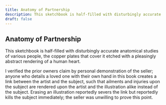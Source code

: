 ```yaml
---
title: Anatomy of Partnership
description: This sketchbook is half-filled with disturbingly accurate anatomical studies of various people,...
draft: false
---
```


## Anatomy of Partnership

This sketchbook is half-filled with disturbingly accurate anatomical studies of various people,
the copper plates that cover it etched with a pleasingly abstract rendering of a human heart.

I verified the prior owners claim by personal demonstration of the seller; anyone who details a
loved one with their own hand in this book creates a link between the artist and the subject,
such that ailments and injuries upon the subject are rendered upon the artist and the
illustration alike instead of the subject. Erasing an illustration reportedly severs the link
but reportedly kills the subject immediately; the seller was unwilling to prove this point.
